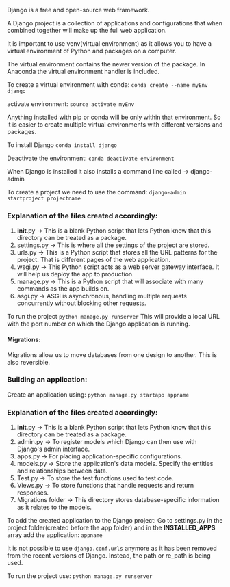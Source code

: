 Django is a free and open-source web framework.

A Django project is a collection of applications and configurations that when combined together will make up the full web application.

It is important to use venv(virtual environment) as it allows you to have a virtual environment of Python and packages on a computer.

The virtual environment contains the newer version of the package. In Anaconda the virtual environment handler is included.

To create a virtual environment with conda:
``` conda create --name myEnv django ```

activate environment: ``` source activate myEnv ```

Anything installed with pip or conda will be only within that environment. So it is easier to create multiple virtual environments with different versions and packages.

To install Django ```conda install django```

Deactivate the environment: ``` conda deactivate environment ```

When Django is installed it also installs a command line called -> django-admin 

To create a project we need to use the command: ```django-admin startproject projectname```

### Explanation of the files created accordingly:

1. __init__.py -> This is a blank Python script that lets Python know that this directory can be treated as a package.
2. settings.py -> This is where all the settings of the project are stored.
3. urls.py -> This is a Python script that stores all the URL patterns for the project. That is different pages of the web application.
4. wsgi.py -> This Python script acts as a web server gateway interface. It will help us deploy the app to production.
5. manage.py -> This is a Python script that will associate with many commands as the app builds on.
6. asgi.py -> ASGI is asynchronous, handling multiple requests concurrently without blocking other requests.

To run the project ```python manage.py runserver```
This will provide a local URL with the port number on which the Django application is running.

#### Migrations:

Migrations allow us to move databases from one design to another. This is also reversible.

### Building an application:

Create an application using: ```python manage.py startapp appname```

### Explanation of the files created accordingly:

1. __init__.py -> This is a blank Python script that lets Python know that this directory can be treated as a package.
2. admin.py -> To register models which Django can then use with Django's admin interface.
3. apps.py -> For placing application-specific configurations.
4. models.py -> Store the application's data models. Specify the entities and relationships between data.
5. Test.py -> To store the test functions used to test code.
6. Views.py -> To store functions that handle requests and return responses.
7. Migrations folder -> This directory stores database-specific information as it relates to the models.

To add the created application to the Django project:
Go to settings.py in the project folder(created before the app folder) and in the __INSTALLED_APPS__ array add the application: ```appname```

It is not possible to use ```django.conf.urls``` anymore as it has been removed from the recent versions of Django. Instead, the path or re_path is being used.

To run the project use: ```python manage.py runserver```
